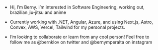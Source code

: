 - Hi, I’m Berny. I’m interested in Software Engineering, working out, brazilian jiu-jitsu and anime

- Currently working with .NET, Angular, Azure, and using Next.js, Astro, Convex, AWS, Vercel, Tailwind for my personal projects.
  
- I’m looking to collaborate or learn from any cool person! Feel free to follow me as @bernklov on twitter and @bernymperalta on instagram
